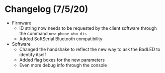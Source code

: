 # Changelog (7/5/20)

* Firmware
    * ID string now needs to be requested by the client software through the command `new phone who dis`
    * Added SoftSerial Bluetooth compatibility
* Software
    * Changed the handshake to reflect the new way to ask the BadLED to identify itself
    * Added flag boxes for the new parameters
    * Even more debug info through the console
